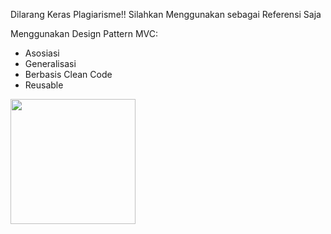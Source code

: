 Dilarang Keras Plagiarisme!!
Silahkan Menggunakan sebagai Referensi Saja

Menggunakan Design Pattern MVC:
- Asosiasi
- Generalisasi
- Berbasis Clean Code
- Reusable


<img src="https://github.com/RadBile2022/Simple-Payroll/blob/master/screnshoot/ss_aplikasi.png" width="200" align="left">
